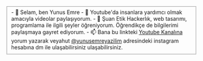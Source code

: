 <fieldset>
- 👋 Selam, ben Yunus Emre
- 👀 Youtube'da insanlara yardımcı olmak amacıyla videolar paylaşıyorum.
- 🌱 Şuan Etik Hackerlık, web tasarımı, programlama ile ilgili şeyler öğreniyorum. Öğrendikçe de bilgilerimi paylaşmaya gayret ediyorum.
- 📫 Bana bu linkteki <a href="https://www.youtube.com/channel/UCI1dA_puohLknm-Nn-BFhFw">Youtube Kanalına</a> yorum yazarak veyahut <a href="https://www.instagram.com/yunusemreyazilim/">@yunusemreyazilim</a> adresindeki instagram hesabına dm ile ulaşabilirsiniz ulaşabilirsiniz.
</fieldset>

<!---
Joelex78/Joelex78 is a ✨ special ✨ repository because its `README.md` (this file) appears on your GitHub profile.
You can click the Preview link to take a look at your changes.
--->
